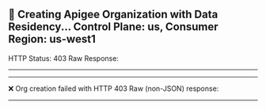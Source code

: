 🚀 Creating Apigee Organization with Data Residency...
Control Plane: us, Consumer Region: us-west1
--------------------
HTTP Status: 403
Raw Response:
***
--------------------
❌ Org creation failed with HTTP 403
Raw (non-JSON) response:
***
